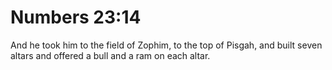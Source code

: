 # Numbers 23:14

And he took him to the field of Zophim, to the top of Pisgah, and built seven altars and offered a bull and a ram on each altar.

